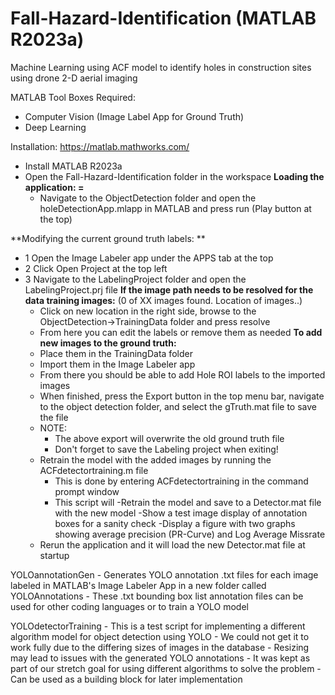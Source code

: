 # Fall-Hazard-Identification (MATLAB R2023a)
Machine Learning using ACF model to identify holes in construction sites using drone 2-D aerial imaging

MATLAB Tool Boxes Required:
- Computer Vision (Image Label App for Ground Truth)
- Deep Learning 

Installation: https://matlab.mathworks.com/
- Install MATLAB R2023a
- Open the Fall-Hazard-Identification folder in the workspace
**Loading the application: =**
    - Navigate to the ObjectDetection folder and open the holeDetectionApp.mlapp in MATLAB and press run (Play button at the top)

**Modifying the current ground truth labels: **
- 1 Open the Image Labeler app under the APPS tab at the top
- 2 Click Open Project at the top left
- 3 Navigate to the LabelingProject folder and open the LabelingProject.prj file
**If the image path needs to be resolved for the data training images:** (0 of XX images found. Location of images..)
    - Click on new location in the right side, browse to the ObjectDetection->TrainingData folder and press resolve
    - From here you can edit the labels or remove them as needed
**To add new images to the ground truth:**
    - Place them in the TrainingData folder
    - Import them in the Image Labeler app
    - From there you should be able to add Hole ROI labels to the imported images
    - When finished, press the Export button in the top menu bar, navigate to the object detection folder, and select the gTruth.mat file to save the file
    - NOTE:
        - The above export will overwrite the old ground truth file
        - Don't forget to save the Labeling project when exiting!
    - Retrain the model with the added images by running the ACFdetectortraining.m file
        - This is done by entering ACFdetectortraining in the command prompt window
        - This script will
            -Retrain the model and save to a Detector.mat file with the new model
            -Show a test image display of annotation boxes for a sanity check
            -Display a figure with two graphs showing average precision (PR-Curve) and Log Average Missrate
    - Rerun the application and it will load the new Detector.mat file at startup

YOLOannotationGen
    - Generates YOLO annotation .txt files for each image labeled in MATLAB's Image Labeler App in a new folder called YOLOAnnotations
    - These .txt bounding box list annotation files can be used for other coding languages or to train a YOLO model

YOLOdetectorTraining
    - This is a test script for implementing a different algorithm model for object detection using YOLO
    - We could not get it to work fully due to the differing sizes of images in the database
    - Resizing may lead to issues with the generated YOLO annotations
    - It was kept as part of our stretch goal for using different algorithms to solve the problem
    - Can be used as a building block for later implementation

